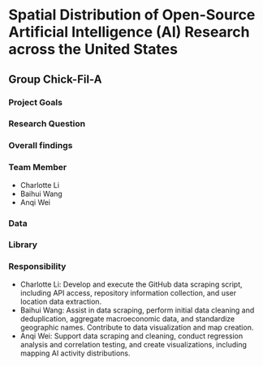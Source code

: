 # Spatial Distribution of Open-Source Artificial Intelligence (AI) Research across the United States
## Group Chick-Fil-A
### Project Goals
### Research Question
### Overall findings
### Team Member
- Charlotte Li
- Baihui Wang
- Anqi Wei
### Data
### Library
### Responsibility
- Charlotte Li: Develop and execute the GitHub data scraping script, including API access, repository information collection, and user location data extraction.
- Baihui Wang: Assist in data scraping, perform initial data cleaning and deduplication, aggregate macroeconomic data, and standardize geographic names. Contribute to data visualization and map creation.
- Anqi Wei: Support data scraping and cleaning, conduct regression analysis and correlation testing, and create visualizations, including mapping AI activity distributions.
